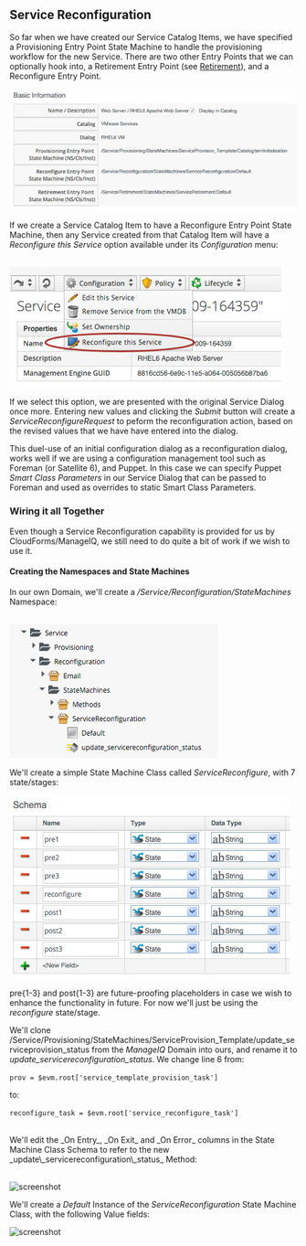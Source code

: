 ## Service Reconfiguration

So far when we have created our Service Catalog Items, we have specified a Provisioning Entry Point State Machine to handle the provisioning workflow for the new Service. There are two other Entry Points that we can optionally hook into, a Retirement Entry Point (see [Retirement](../chapter19/retirement.md)), and a Reconfigure Entry Point.

![screenshot](images/screenshot63.png)

If we create a Service Catalog Item to have a Reconfigure Entry Point State Machine, then any Service created from that Catalog Item will have a _Reconfigure this Service_ option available under its _Configuration_ menu:
<br> <br>

![screenshot](images/screenshot64.png)

If we select this option, we are presented with the original Service Dialog once more. Entering new values and clicking the _Submit_ button will create a _ServiceReconfigureRequest_ to peform the reconfiguration action, based on the revised values that we have have entered into the dialog.

This duel-use of an initial configuration dialog as a reconfiguration dialog, works well if we are using a configuration management tool such as Foreman (or Satellite 6), and Puppet. In this case we can specify Puppet  _Smart Class Parameters_ in our Service Dialog that can be passed to Foreman and used as overrides to static Smart Class Parameters.

### Wiring it all Together

Even though a Service Reconfiguration capability is provided for us by CloudForms/ManageIQ, we still need to do quite a bit of work if we wish to use it.

#### Creating the Namespaces and State Machines

In our own Domain, we'll create a _/Service/Reconfiguration/StateMachines_ Namespace:
<br> <br>

![screenshot](images/screenshot65.png)

 We'll create a simple State Machine Class called _ServiceReconfigure_, with 7 state/stages:

![screenshot](images/screenshot66.png)

pre{1-3} and post{1-3} are future-proofing placeholders in case we wish to enhance the functionality in future. For now we'll just be using the _reconfigure_ state/stage.

We'll clone /Service/Provisioning/StateMachines/ServiceProvision\_Template/update\_serviceprovision\_status from the _ManageIQ_ Domain into ours, and rename it to _update\_servicereconfiguration\_status_. We change line 6 from:

```prov = $evm.root['service_template_provision_task']```

to:

```reconfigure_task = $evm.root['service_reconfigure_task']```

<br>
We'll edit the _On Entry_, _On Exit_ and _On Error_ columns in the State Machine Class Schema to refer to the new _update\_servicereconfiguration\_status_ Method:
<br> <br>

![screenshot](images/screenshot68.png)

We'll create a _Default_ Instance of the _ServiceReconfiguration_ State Machine Class, with the following Value fields:

![screenshot](images/screenshot67.png)

